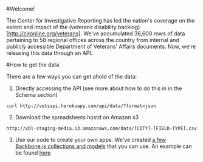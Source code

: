 #Welcome!

The Center for Investigative Reporting has led the nation's coverage on the extent and impact of the (veterans disability backlog)[http://cironline.org/veterans]. We've accumulated 36,600 rows of data pertaining to 58 regional offices across the country from internal and publicly accessible Department of Veterans' Affairs documents. Now, we're releasing this data through an API.

#How to get the data

There are a few ways you can get ahold of the data:

1. Directly accessing the API (see more about how to do this in in the Schema section)
```
curl http://vetsapi.herokuapp.com/api/data/?format=json
```
2. Download the spreadsheets hostd on Amazon s3
```
http://vbl-staging-media.s3.amazonaws.com/data/[CITY]-[FIELD-TYPE].csv
```
3. Use our code to create your own apps. We've created [a few Backbone.js collections and models](https://github.com/cirlabs/va-data-dashboard/blob/master/js/app/va-data.js) that you can use. An example can be found [here](https://github.com/cirlabs/va-data-dashboard)

